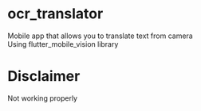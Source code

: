 # ocr_translator

Mobile app that allows you to translate text from camera  
Using flutter_mobile_vision library

# Disclaimer
Not working properly

